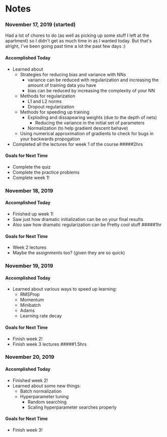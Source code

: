 # Notes

### November 17, 2019 (started)
Had a lot of chores to do (as well as picking up some stuff I left at the apartment) so I didn't get as much time in as I wanted today. But that's alright, I've been going past time a lot the past few days :)

#### Accomplished Today
- Learned about
    + Strategies for reducing bias and variance with NNs
        * variance can be reduced with regularization and increasing the amount of training data you have
        * bias can be reduced by increasing the complexity of your NN
    + Methods for regularization
        * L1 and L2 norms
        * Dropout regularization
    + Methods for speeding up training
        * Exploding and dissapearing weights (due to the depth of nets)
            - Reducing the variance in the initial set of parameters
        * Normalization (to help gradient descent behave)
    + Using numerical approximation of gradients to check for bugs in your backwards propogation
- Completed all the lectures for week 1 of the course
#####2hrs

#### Goals for Next Time
- Complete the quiz
- Complete the practice problems
- Complete week 1!

### November 18, 2019

#### Accomplished Today
- Finished up week 1!
- Saw just how dramatic initialization can be on your final results
- Also saw how dramatic regularization can be
Pretty cool stuff
#####1hr

#### Goals for Next Time
- Week 2 lectures
- Maybe the assignments too? (given they are so quick)

### November 19, 2019

#### Accomplished Today
- Learned about various ways to speed up learning:
    + RMSProp
    + Momentum
    + Minibatch
    + Adams
    + Learning rate decay

#### Goals for Next Time
- Finish week 2!
- Finish week 3 lectures
#####1.5hrs

### November 20, 2019

#### Accomplished Today
- Finished week 2!
- Learned about some new things:
    + Batch normalization
    + Hyperparameter tuning
        * Random searching 
        * Scaling hyperparameter searches properly

#### Goals for Next Time
- Finish week 3!
